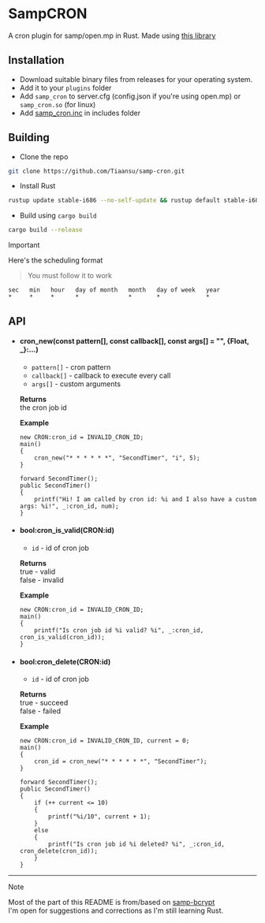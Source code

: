 # SampCRON

A cron plugin for samp/open.mp in Rust. Made using [this library](https://github.com/rs-god/rcron)

## Installation
- Download suitable binary files from releases for your operating system.
- Add it to your `plugins` folder
- Add `samp_cron` to server.cfg (config.json if you're using open.mp) or `samp_cron.so` (for linux)
- Add [samp_cron.inc](./include/samp_cron.inc) in includes folder

## Building
- Clone the repo
```bash
git clone https://github.com/Tiaansu/samp-cron.git
```
- Install Rust
```bash
rustup update stable-i686 --no-self-update && rustup default stable-i686
```
- Build using `cargo build`
```bash
cargo build --release
```

> [!IMPORTANT]
> Here's the scheduling format
> > You must follow it to work
> ```
> sec   min   hour   day of month   month   day of week   year
> *     *     *      *              *       *             *
> ```

## API
* #### cron_new(const pattern[], const callback[], const args[] = "", {Float, _}:...)
    * `pattern[]` - cron pattern
    * `callback[]` - callback to execute every call
    * `args[]` - custom arguments

    **Returns**   
        the cron job id

    **Example**   
    ```Pawn
    new CRON:cron_id = INVALID_CRON_ID;
    main()
    {
        cron_new("* * * * * *", "SecondTimer", "i", 5);
    }
    
    forward SecondTimer();
    public SecondTimer()
    {
        printf("Hi! I am called by cron id: %i and I also have a custom args: %i!", _:cron_id, num);
    }
    ```

* #### bool:cron_is_valid(CRON:id)
    * `id` - id of cron job

    **Returns**  
        true - valid  
        false - invalid  

    **Example**
    ```Pawn
    new CRON:cron_id = INVALID_CRON_ID;
    main()
    {
        printf("Is cron job id %i valid? %i", _:cron_id, cron_is_valid(cron_id));
    }
    ```

* #### bool:cron_delete(CRON:id)
    * `id` - id of cron job

    **Returns**   
        true - succeed  
        false - failed  

    **Example**
    ```Pawn
    new CRON:cron_id = INVALID_CRON_ID, current = 0;
    main()
    {
        cron_id = cron_new("* * * * * *", "SecondTimer");
    }

    forward SecondTimer();
    public SecondTimer()
    {
        if (++ current <= 10)
        {
            printf("%i/10", current + 1);
        }
        else
        {
            printf("Is cron job id %i deleted? %i", _:cron_id, cron_delete(cron_id));
        }
    }
    ```  

---

> [!NOTE]  
> Most of the part of this README is from/based on [samp-bcrypt](https://github.com/Sreyas-Sreelal/samp-bcrypt)   
> I'm open for suggestions and corrections as I'm still learning Rust.   
